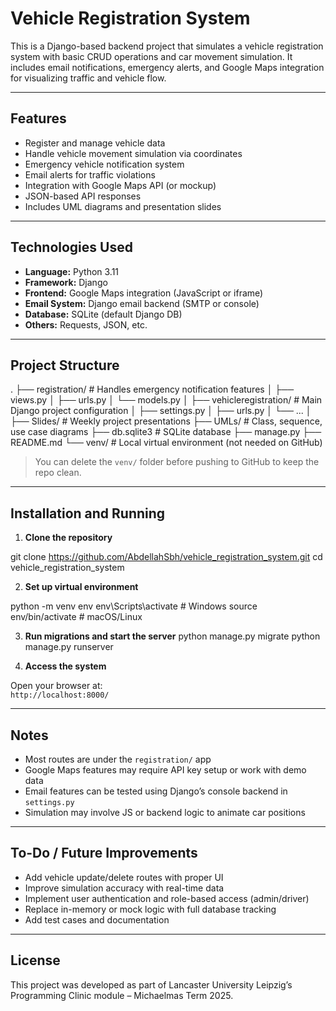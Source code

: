 # Vehicle Registration System

This is a Django-based backend project that simulates a vehicle registration system with basic CRUD operations and car movement simulation. It includes email notifications, emergency alerts, and Google Maps integration for visualizing traffic and vehicle flow.

---

## Features

- Register and manage vehicle data
- Handle vehicle movement simulation via coordinates
- Emergency vehicle notification system
- Email alerts for traffic violations
- Integration with Google Maps API (or mockup)
- JSON-based API responses
- Includes UML diagrams and presentation slides

---

## Technologies Used

- **Language:** Python 3.11
- **Framework:** Django
- **Frontend:** Google Maps integration (JavaScript or iframe)
- **Email System:** Django email backend (SMTP or console)
- **Database:** SQLite (default Django DB)
- **Others:** Requests, JSON, etc.

---

## Project Structure


. ├── registration/ # Handles emergency notification features │ ├── views.py │ ├── urls.py │ └── models.py │ ├── vehicleregistration/ # Main Django project configuration │ ├── settings.py │ ├── urls.py │ └── ... │ ├── Slides/ # Weekly project presentations ├── UMLs/ # Class, sequence, use case diagrams ├── db.sqlite3 # SQLite database ├── manage.py ├── README.md └── venv/ # Local virtual environment (not needed on GitHub)




> You can delete the `venv/` folder before pushing to GitHub to keep the repo clean.

---

## Installation and Running

1. **Clone the repository**

git clone https://github.com/AbdellahSbh/vehicle_registration_system.git cd vehicle_registration_system


2. **Set up virtual environment**

python -m venv env env\Scripts\activate # Windows source env/bin/activate # macOS/Linux


3. **Run migrations and start the server**
   python manage.py migrate python manage.py runserver

   
4. **Access the system**

Open your browser at:  
`http://localhost:8000/`

---

## Notes

- Most routes are under the `registration/` app
- Google Maps features may require API key setup or work with demo data
- Email features can be tested using Django’s console backend in `settings.py`
- Simulation may involve JS or backend logic to animate car positions

---

## To-Do / Future Improvements

- Add vehicle update/delete routes with proper UI
- Improve simulation accuracy with real-time data
- Implement user authentication and role-based access (admin/driver)
- Replace in-memory or mock logic with full database tracking
- Add test cases and documentation

---

## License

This project was developed as part of Lancaster University Leipzig’s Programming Clinic module – Michaelmas Term 2025.


